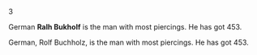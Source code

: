 3

German **Ralh Bukholf** is the man with most piercings. He has got 453.

German, Rolf Buchholz, is the man with most piercings. He has got 453.